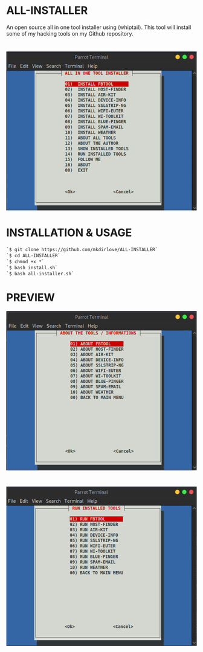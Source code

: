 # ALL-INSTALLER
An open source all in one tool installer using (whiptail).
This tool will install some of my hacking tools on my Github repository.
#
![FIRST RUN OF MY TOOL](https://github.com/mkdirlove/ALL-INSTALLER/blob/master/menu.png)
#
# INSTALLATION & USAGE

    `$ git clone https://github.com/mkdirlove/ALL-INSTALLER`
    `$ cd ALL-INSTALLER`
    `$ chmod +x *`
    `$ bash install.sh`
    `$ bash all-installer.sh`   
#
# PREVIEW
![FIRST RUN OF MY TOOL](https://github.com/mkdirlove/ALL-INSTALLER/blob/master/about.png)
#
![FIRST RUN OF MY TOOL](https://github.com/mkdirlove/ALL-INSTALLER/blob/master/run.png)

    
